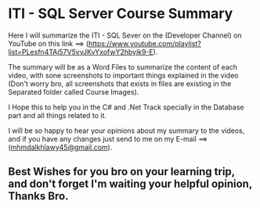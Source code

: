 # ITI - SQL Server Course Summary

Here I will summarize the ITI - SQL Sever on the (Developer Channel) on YouTube on this link ==> (https://www.youtube.com/playlist?list=PLesfn4TAj57V5vvJKvYxofwY2hbyjk9-E).

The summary will be as a Word Files to summarize the content of each video, with sone screenshots to important things explained in the video (Don't worry bro, all screenshots that exists in files are existing in the Separated folder called Course Images).

I Hope this to help you in the C# and .Net Track specially in the Database part and all things related to it.

I will be so happy to hear your opinions about my summary to the videos, and if you have any changes just send to me on my E-mail ==> (mhmdalkhlawy45@gmail.com).

## Best Wishes for you bro on your learning trip, and don't forget I'm waiting your helpful opinion, Thanks Bro.
